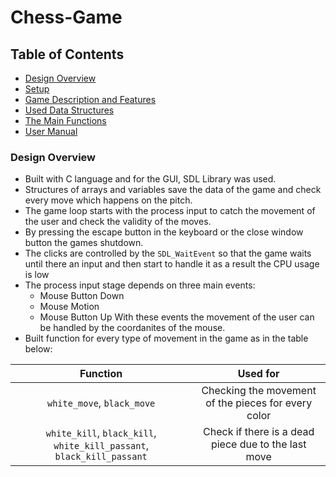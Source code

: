 # Chess-Game

## Table of Contents

- [Design Overview](#Design-Overview)
- [Setup](#Setup)
- [Game Description and Features](#Game-Description-and-Features)
- [Used Data Structures](#Used-Data-Structures)
- [The Main Functions](#The-Main-Functions)
- [User Manual](#User-Manual)

### Design Overview

- Built with C language and for the GUI, SDL Library was used.
- Structures of arrays and variables save the data of the game and check every move which happens on the pitch.
- The game loop starts with the process input to catch the movement of the user and check the validity of the moves.
- By pressing the escape button in the keyboard or the close window button the games shutdown.
- The clicks are controlled by the `SDL_WaitEvent` so that the game waits until there an input and then start to handle it as a result the CPU usage is low
- The process input stage depends on three main events:
    - Mouse Button Down
    - Mouse Motion
    - Mouse Button Up
With these events the movement of the user can be handled by the coordanites of the mouse.
- Built function for every type of movement in the game as in the table below:

| Function                                                               | Used for                                            |
| :--------------------------------------------------------------------: |:--------------------------------------------------: |
| `white_move`, `black_move`                                             | Checking the movement of the pieces for every color |
| `white_kill`, `black_kill`, `white_kill_passant`, `black_kill_passant` | Check if there is a dead piece due to the last move |

